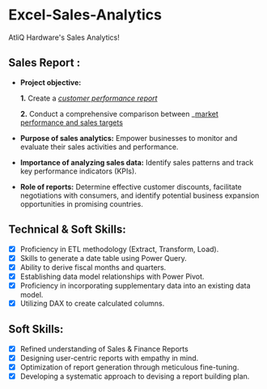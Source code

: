 # Excel-Sales-Analytics
AtliQ Hardware's Sales Analytics!

## Sales Report :


- **Project objective:** 

    **1.** Create a _[customer performance report](https://github.com/its-ekanshi/Excel-Sales-Analytics/blob/main/Customer%20Net%20Sales%20Performance.pdf)_ 

    **2.** Conduct a comprehensive comparison between _[market performance and sales targets](https://github.com/its-ekanshi/Excel-Sales-Analytics/blob/main/market_performance.pdf)
- **Purpose of sales analytics:** Empower businesses to monitor and evaluate their sales activities and performance.

- **Importance of analyzing sales data:** Identify sales patterns and track key performance indicators (KPIs).

- **Role of reports:** Determine effective customer discounts, facilitate negotiations with consumers, and identify potential business expansion opportunities in promising countries.

## Technical & Soft Skills:
- [x]	Proficiency in ETL methodology (Extract, Transform, Load).
- [x]	Skills to generate a date table using Power Query.
- [x]	Ability to derive fiscal months and quarters.
- [x]	Establishing data model relationships with Power Pivot.
- [x]	Proficiency in incorporating supplementary data into an existing data model.
- [x]	Utilizing DAX to create calculated columns.

## Soft Skills:
- [x]	Refined understanding of Sales & Finance Reports
- [x]	Designing user-centric reports with empathy in mind.
- [x]	Optimization of report generation through meticulous fine-tuning.
- [x]	Developing a systematic approach to devising a report building plan.
